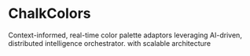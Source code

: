 # ChalkColors
Context-informed, real-time color palette adaptors leveraging AI-driven, distributed intelligence orchestrator. with scalable architecture
